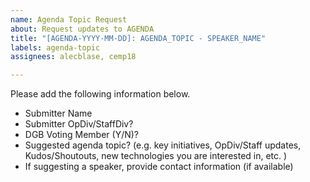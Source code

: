 ```yaml
---
name: Agenda Topic Request
about: Request updates to AGENDA
title: "[AGENDA-YYYY-MM-DD]: AGENDA_TOPIC - SPEAKER_NAME"
labels: agenda-topic
assignees: alecblase, cemp18

---
```


Please add the following information below.

- Submitter Name
- Submitter OpDiv/StaffDiv?
- DGB Voting Member (Y/N)?
- Suggested agenda topic? (e.g. key initiatives, OpDiv/Staff updates, Kudos/Shoutouts, new technologies you are interested in, etc. )
- If suggesting a speaker, provide contact information (if available)
